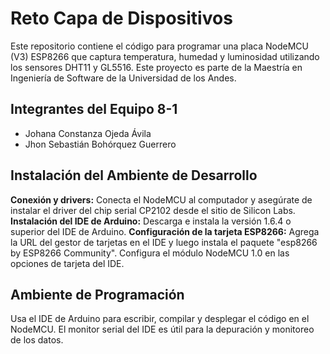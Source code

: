 # Reto Capa de Dispositivos
Este repositorio contiene el código para programar una placa NodeMCU (V3) ESP8266 que captura temperatura, humedad y luminosidad utilizando los sensores DHT11 y GL5516. Este proyecto es parte de la Maestría en Ingeniería de Software de la Universidad de los Andes.

## Integrantes del Equipo 8-1
* Johana Constanza Ojeda Ávila
* Jhon Sebastián Bohórquez Guerrero

## Instalación del Ambiente de Desarrollo
**Conexión y drivers:** Conecta el NodeMCU al computador y asegúrate de instalar el driver del chip serial CP2102 desde el sitio de Silicon Labs.
**Instalación del IDE de Arduino:** Descarga e instala la versión 1.6.4 o superior del IDE de Arduino.
**Configuración de la tarjeta ESP8266:** Agrega la URL del gestor de tarjetas en el IDE y luego instala el paquete "esp8266 by ESP8266 Community". Configura el módulo NodeMCU 1.0 en las opciones de tarjeta del IDE.

## Ambiente de Programación
Usa el IDE de Arduino para escribir, compilar y desplegar el código en el NodeMCU. El monitor serial del IDE es útil para la depuración y monitoreo de los datos.
